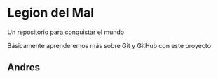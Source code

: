 # Legion del Mal
Un repositorio para conquistar el mundo

Básicamente aprenderemos más sobre Git y GitHub con este proyecto

## Andres